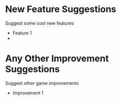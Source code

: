 # New Feature Suggestions
Suggest some cool new features

- Feature 1
- 


# Any Other Improvement Suggestions
Suggest other game improvements

- Improvement 1

